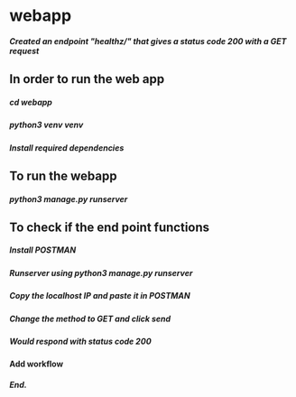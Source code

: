 # webapp
#####    Created an endpoint "healthz/"  that gives a status code 200 with a GET request

## In order to run the web app

##### cd webapp
##### python3 venv venv 
##### Install required dependencies


## To run the webapp 


##### python3 manage.py runserver

## To check if the end point functions

##### Install POSTMAN
##### Runserver using python3 manage.py runserver
##### Copy the localhost IP and paste it in POSTMAN 
##### Change the method to GET and click send
##### Would respond with status code 200 
#### Add workflow
##### End.




